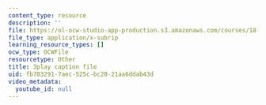 ```yaml
---
content_type: resource
description: ''
file: https://ol-ocw-studio-app-production.s3.amazonaws.com/courses/18-06sc-linear-algebra-fall-2011/fb7032917aec525cbc2021aa6ddab43d_IZqwi0wJovM.vtt
file_type: application/x-subrip
learning_resource_types: []
ocw_type: OCWFile
resourcetype: Other
title: 3play caption file
uid: fb703291-7aec-525c-bc20-21aa6ddab43d
video_metadata:
  youtube_id: null
---
```

